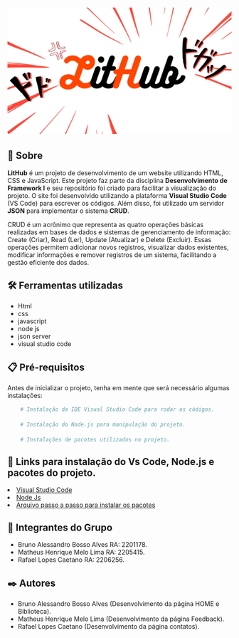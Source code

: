 <h1 align="center">
    <img src="./imagens/logolithub.jpg"/>
</h1>

## 🚨 Sobre

**LitHub** é um projeto de desenvolvimento de um website utilizando HTML, CSS e JavaScript. Este projeto faz parte da disciplina **Desenvolvimento de Framework I** e seu repositório foi criado para facilitar a visualização do projeto. O site foi desenvolvido utilizando a plataforma **Visual Studio Code** (VS Code) para escrever os códigos. Além disso, foi utilizado um servidor **JSON** para implementar o sistema **CRUD**.

CRUD é um acrônimo que representa as quatro operações básicas realizadas em bases de dados e sistemas de gerenciamento de informação: Create (Criar), Read (Ler), Update (Atualizar) e Delete (Excluir). Essas operações permitem adicionar novos registros, visualizar dados existentes, modificar informações e remover registros de um sistema, facilitando a gestão eficiente dos dados.

## 🛠️ Ferramentas utilizadas

- Html
- css
- javascript
- node js
- json server
- visual studio code

## 📋 Pré-requisitos
Antes de inicializar o projeto, tenha em mente que será necessário algumas instalações:

```bash
    # Instalação da IDE Visual Studio Code para rodar os códigos.

    # Instalação do Node.js para manipulação do projeto.

    # Instalações de pacotes utilizados no projeto.
```
## 🔗 Links para instalação do Vs Code, Node.js e pacotes do projeto.

<li>
    <a href="https://code.visualstudio.com/download" rel="nofollow">Visual Studio Code</a>
</li>
<li>
    <a href="https://nodejs.org/en/download/package-manager/current" rel="nofollow">Node Js</a>
</li>
<li>
    <a href="https://drive.google.com/drive/folders/1Y_IgrsnjrkfS35FBt1ee7M-5wbeEvJWs?usp=drive_link" rel="nofollow">Arquivo passo a passo para instalar os pacotes</a>
</li>

## 🤝 Integrantes do Grupo

- Bruno Alessandro Bosso Alves RA: 2201178.
- Matheus Henrique Melo Lima RA: 2205415.
- Rafael Lopes Caetano RA: 2206256.

## ✒️ Autores

- Bruno Alessandro Bosso Alves (Desenvolvimento da página HOME e Biblioteca).
- Matheus Henrique Melo Lima (Desenvolvimento da página Feedback).
- Rafael Lopes Caetano (Desenvolvimento da página contatos). 
